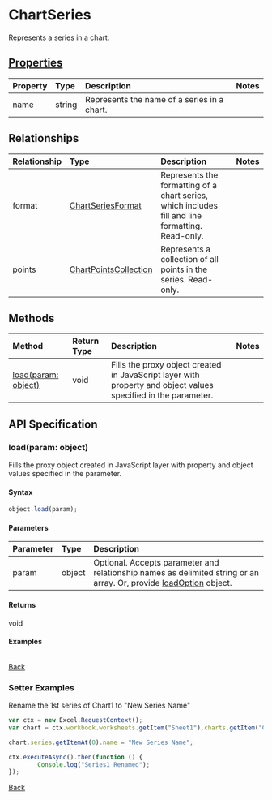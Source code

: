 # ChartSeries

Represents a series in a chart.

## [Properties](#setter-examples)
| Property	   | Type	|Description|Notes |
|:---------------|:--------|:----------|:-----|
|name|string|Represents the name of a series in a chart.||

## Relationships
| Relationship | Type	|Description|Notes |
|:---------------|:--------|:----------|:-----|
|format|[ChartSeriesFormat](chartseriesformat.md)|Represents the formatting of a chart series, which includes fill and line formatting. Read-only.||
|points|[ChartPointsCollection](chartpointscollection.md)|Represents a collection of all points in the series. Read-only.||

## Methods

| Method		   | Return Type	|Description|Notes |
|:---------------|:--------|:----------|:-----|
|[load(param: object)](#loadparam-object)|void|Fills the proxy object created in JavaScript layer with property and object values specified in the parameter.||

## API Specification

### load(param: object)
Fills the proxy object created in JavaScript layer with property and object values specified in the parameter.

#### Syntax
```js
object.load(param);
```

#### Parameters
| Parameter	   | Type	|Description|
|:---------------|:--------|:----------|
|param|object|Optional. Accepts parameter and relationship names as delimited string or an array. Or, provide [loadOption](loadoption.md) object.|

#### Returns
void

#### Examples
```js

```

[Back](#methods)

### Setter Examples

Rename the 1st series of Chart1 to "New Series Name"

```js
var ctx = new Excel.RequestContext();
var chart = ctx.workbook.worksheets.getItem("Sheet1").charts.getItem("Chart1");	

chart.series.getItemAt(0).name = "New Series Name";

ctx.executeAsync().then(function () {
		Console.log("Series1 Renamed");
});
```

[Back](#properties)
